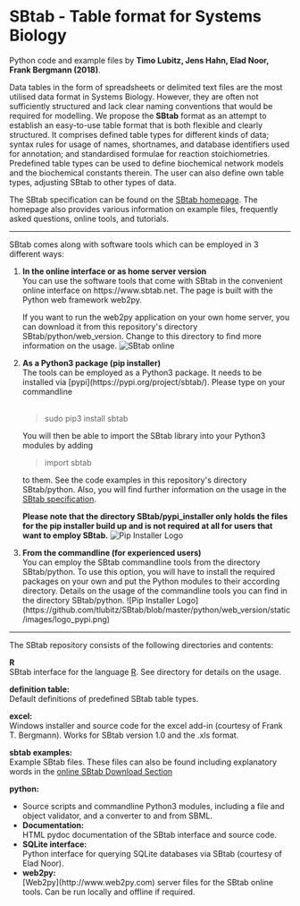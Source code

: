 SBtab - Table format for Systems Biology
========================================
Python code and example files by
<b>Timo Lubitz, Jens Hahn, Elad Noor, Frank Bergmann (2018)</b>.

Data tables in the form of spreadsheets or delimited text files are the most utilised data format in Systems Biology. However, they are often not sufficiently structured and lack clear naming conventions
that would be required for modelling. We propose the <b>SBtab</b> format as an attempt to establish an
easy-to-use table format that is both flexible and clearly structured. It comprises defined table types
for different kinds of data; syntax rules for usage of names, shortnames, and database identifiers used
for annotation; and standardised formulae for reaction stoichiometries. Predefined table types can be
used to define biochemical network models and the biochemical constants therein. The user can also
define own table types, adjusting SBtab to other types of data.

The SBtab specification can be found on the [SBtab homepage](https://www.sbtab.net/sbtab/default/downloads.html#spec). The homepage also provides various information on example files, frequently asked questions, online tools, and tutorials.

---

SBtab comes along with software tools which can be employed in 3 different ways:

<ol>
<li><b>In the online interface or as home server version</b><br>
  You can use the software tools that come with SBtab in the convenient online interface
  on https://www.sbtab.net. The page is built with the Python web framework web2py.
  
  If you want to run
  the web2py application on your own home server, you can download it from this
  repository's directory SBtab/python/web_version. Change to this directory to find more information
  on the usage.
  ![SBtab online](https://github.com/tlubitz/SBtab/blob/master/sbtab_screen.png)
  </li>

<li><b>As a Python3 package (pip installer)</b><br>
  The tools can be employed as a Python3 package. It needs to be installed via
  [pypi](https://pypi.org/project/sbtab/). Please type on your commandline<br><br>
    
  > sudo pip3 install sbtab
  
  You will then be able to import the SBtab library into your Python3 modules by adding
  
  > import sbtab
  
  to them. See the code examples in this repository's directory SBtab/python. Also, you
  will find further information on the usage in the [SBtab specification](https://www.sbtab.net/sbtab/default/downloads.html#spec).
  
  **Please note that the directory SBtab/pypi_installer only holds the files for the
  pip installer build up and is not required at all for users that want to
  employ SBtab.**
  ![Pip Installer Logo](https://github.com/tlubitz/SBtab/blob/master/python/web_version/static/images/logo_pypi.png)
  </li>
  
<li><b>From the commandline (for experienced users)</b><br>
  You can employ the SBtab commandline tools from the directory
  SBtab/python. To use this option,
  you will have to install the required packages on your own and put
  the Python modules to their according directory. Details on the usage
  of the commandline tools you can find in the directory SBtab/python.
  ![Pip Installer Logo](https://github.com/tlubitz/SBtab/blob/master/python/web_version/static/images/logo_pypi.png)
</li>
</ol>

---

The SBtab repository consists of the following directories and contents:

<b>R</b><br>
SBtab interface for the language [R](https://www.r-project.org/). See directory for details on the usage.

<b>definition table:</b><br>
Default definitions of predefined SBtab table types.

<b>excel:</b><br>
Windows installer and source code for the excel add-in (courtesy of Frank T. Bergmann). Works for SBtab version 1.0 and the .xls format.

<b>sbtab examples:</b><br>
Example SBtab files. These files can also be found including explanatory words in the [online SBtab Download Section](https://www.sbtab.net/sbtab/default/downloads.html)

<b>python:</b>
<ul>
<li>Source scripts and commandline Python3 modules, including a file and object validator, and a converter to and from SBML.</li>

<li><b>Documentation:</b><br>
HTML pydoc documentation of the SBtab interface and source code.</li>

<li><b>SQLite interface:</b><br>
Python interface for querying SQLite databases via SBtab (courtesy of Elad Noor).</li>

<li><b>web2py:</b><br>
[Web2py](http://www.web2py.com) server files for the SBtab online tools. Can be run locally and offline if required.</li>
</ul>
